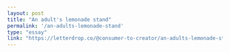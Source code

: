 ```yaml
---
layout: post
title: "An adult's lemonade stand"
permalink: '/an-adults-lemonade-stand'
type: "essay"
link: "https://letterdrop.co/@consumer-to-creator/an-adults-lemonade-stand"
---
```

